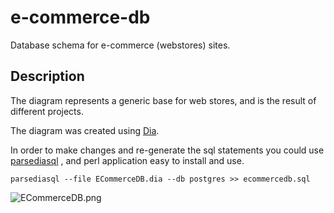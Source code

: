 # e-commerce-db
Database schema for e-commerce (webstores) sites.

## Description

The diagram represents a generic base for web stores, and is the result of different projects.

The diagram was created using [Dia](http://dia-installer.de).

In order to make changes and re-generate the sql statements you could use
[parsediasql](https://metacpan.org/pod/distribution/Parse-Dia-SQL/bin/parsediasql) , and perl application easy to install and use.

`parsediasql --file ECommerceDB.dia --db postgres >> ecommercedb.sql`

![ECommerceDB.png](https://github.com/ramortegui/e-commerce-db/blob/master/ECommerceDB.png)
